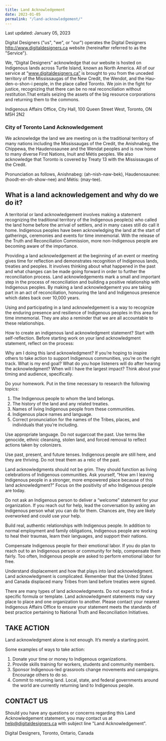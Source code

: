 ```yaml
---
title: Land Acknowledgement
date: 2023-01-05
permalink: "/land-acknowledgement/"
---
```


Last updated: January 05, 2023

Digital Designers ("us", "we", or "our") operates the Digital Designers http://www.digitaldesigners.ca website (hereinafter referred to as the "Service").

We, “Digital Designers” acknowledge that our website is hosted on Indigenous lands across Turtle Island, known as North America.  All of our service at “www.digitaldesigners.ca” is brought to you from the unceded territory of the Mississaugas of the New Credit, the Wendot, and the Hau-den-o-shon-i people, in the place called Toronto. We join in the fight for justice, recognizing that there can be no real reconciliation without restitution.That entails seizing the assets of the big resource corporations and returning them to the commons.

Indigenous Affairs Office, City Hall, 100 Queen Street West, Toronto, ON M5H 2N2

### City of Toronto Land Acknowledgement

We acknowledge the land we are meeting on is the traditional territory of many nations including the Mississaugas of the Credit, the Anishnabeg, the Chippewa, the Haudenosaunee and the Wendat peoples and is now home to many diverse First Nations, Inuit and Métis peoples. We also acknowledge that Toronto is covered by Treaty 13 with the Mississaugas of the Credit.

Pronunciation as follows, Anishnabeg: (ah-nish-naw-bek), Haudenosaunee: (hoodt-en-oh-show-nee) and Métis: (may-tee).

## What is a land acknowledgement and why do we do it?

A territorial or land acknowledgement involves making a statement recognizing the traditional territory of the Indigenous people(s) who called the land home before the arrival of settlers, and in many cases still do call it home. Indigenous peoples have been acknowledging the land at the start of gatherings, ceremonies and events for time immemorial. With the release of the Truth and Reconciliation Commission, more non-Indigenous people are becoming aware of the importance.

Providing a land acknowledgement at the beginning of an event or meeting gives time for reflection and demonstrates recognition of Indigenous lands, treaties and peoples. It involves thinking about what happened in the past and what changes can be made going forward in order to further the reconciliation process. Land acknowledgements mark a small and important step in the process of reconciliation and building a positive relationship with Indigenous peoples. By making a land acknowledgement you are taking part in an act of reconciliation, honouring the land and Indigenous presence which dates back over 10,000 years.

Using and participating in a land acknowledgement is a way to recognize the enduring presence and resilience of Indigenous peoples in this area for time immemorial. They are also a reminder that we are all accountable to these relationships.

How to create an indigenous land acknowledgment statement?
Start with self-reflection. Before starting work on your land acknowledgment statement, reflect on the process:

Why am I doing this land acknowledgment? If you’re hoping to inspire others to take action to support Indigenous communities, you’re on the right track. What is my end goal? What do you hope listeners will do after hearing the acknowledgment? When will I have the largest impact? Think about your timing and audience, specifically.

Do your homework. Put in the time necessary to research the following topics:

1. The Indigenous people to whom the land belongs.
2. The history of the land and any related treaties.
3. Names of living Indigenous people from these communities.
4. Indigenous place names and language.
5. Correct pronunciation for the names of the Tribes, places, and individuals that you’re including.

Use appropriate language. Do not sugarcoat the past. Use terms like genocide, ethnic cleansing, stolen land, and forced removal to reflect actions taken by colonizers.

Use past, present, and future tenses. Indigenous people are still here, and they are thriving. Do not treat them as a relic of the past.

Land acknowledgments should not be grim. They should function as living celebrations of Indigenous communities. Ask yourself, “How am I leaving Indigenous people in a stronger, more empowered place because of this land acknowledgment?” Focus on the positivity of who Indigenous people are today.

Do not ask an Indigenous person to deliver a “welcome” statement for your organization. If you reach out for help, lead the conversation by asking an Indigenous person what you can do for them. Chances are, they are likely overworked and could use your help.

Build real, authentic relationships with Indigenous people. In addition to normal employment and family obligations, Indigenous people are working to heal their traumas, learn their languages, and support their nations.

Compensate Indigenous people for their emotional labor. If you do plan to reach out to an Indigenous person or community for help, compensate them fairly. Too often, Indigenous people are asked to perform emotional labor for free. 

Understand displacement and how that plays into land acknowledgment. Land acknowledgment is complicated. Remember that the United States and Canada displaced many Tribes from land before treaties were signed.

There are many types of land acknowledgments. Do not expect to find a specific formula or template. Land acknowledgment statements may vary place to place and one organization to another. Please contact your nearest Indigenous Affairs Office to ensure your statement meets the standards of best practice pertaining to National Truth and Reconciliation Initiatives.

## TAKE ACTION

Land acknowledgment alone is not enough. It’s merely a starting point.

Some examples of ways to take action:

1. Donate your time or money to Indigenous organizations.
2. Provide skills training for workers, students and community members.
3. Sponsor Indigenous-led grassroots change movements and campaigns. Encourage others to do so.
4. Commit to returning land. Local, state, and federal governments around the world are currently returning land to Indigenous people.

## CONTACT US

Should you have any questions or concerns regarding this Land Acknowledgement statement, you may contact us at help@digitaldesigners.ca with subject line "Land Acknowledgement".

Digital Designers, Toronto, Ontario, Canada